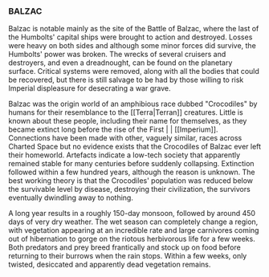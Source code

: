 ### BALZAC

Balzac is notable mainly as the site of the Battle of Balzac, where the last of the Humbolts' capital ships were brought to action and destroyed. Losses were heavy on both sides and although some minor forces did survive, the Humbolts' power was broken.  The wrecks of several cruisers and destroyers, and even a dreadnought, can be found on the planetary surface. Critical systems were removed, along with all the bodies that could be recovered, but there is still salvage to be had by those willing to risk Imperial displeasure for desecrating a war grave.

Balzac was the origin world of an amphibious race dubbed "Crocodiles" by humans for their resemblance to the [[Terra|Terran]] creatures. Little is known about these people, including their name for themselves, as they became extinct long before the rise of the First | | [[Imperium]].  Connections have been made with other, vaguely similar, races across Charted Space but no evidence exists that the Crocodiles of Balzac ever left their homeworld.  Artefacts indicate a low-tech society that apparently remained stable for many centuries before suddenly collapsing. Extinction followed within a few hundred years, although the reason is unknown. The best working theory is that the Crocodiles' population was reduced below the survivable level by disease, destroying their civilization, the survivors eventually dwindling away to nothing.

A long year results in a roughly 150-day monsoon, followed by around 450 days of very dry weather.
The wet season can completely change a region, with vegetation appearing at an incredible rate and large carnivores coming out of hibernation to gorge on the riotous herbivorous life for a few weeks. Both predators and prey breed frantically and stock up on food before returning to their burrows when the rain stops. Within a few weeks, only twisted, desiccated and apparently dead vegetation remains.